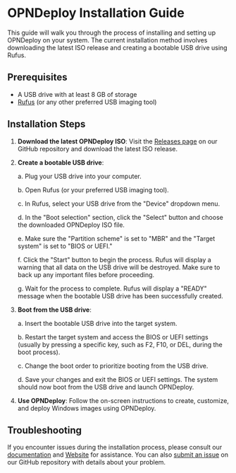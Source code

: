 # OPNDeploy Installation Guide

This guide will walk you through the process of installing and setting up OPNDeploy on your system. The current installation method involves downloading the latest ISO release and creating a bootable USB drive using Rufus.

## Prerequisites

- A USB drive with at least 8 GB of storage
- [Rufus](https://rufus.ie/) (or any other preferred USB imaging tool)

## Installation Steps

1. **Download the latest OPNDeploy ISO**: Visit the [Releases page](https://github.com/LordMordon/OPNDeploy/releases) on our GitHub repository and download the latest ISO release.

2. **Create a bootable USB drive**:

   a. Plug your USB drive into your computer.

   b. Open Rufus (or your preferred USB imaging tool).

   c. In Rufus, select your USB drive from the "Device" dropdown menu.

   d. In the "Boot selection" section, click the "Select" button and choose the downloaded OPNDeploy ISO file.

   e. Make sure the "Partition scheme" is set to "MBR" and the "Target system" is set to "BIOS or UEFI."

   f. Click the "Start" button to begin the process. Rufus will display a warning that all data on the USB drive will be destroyed. Make sure to back up any important files before proceeding.

   g. Wait for the process to complete. Rufus will display a "READY" message when the bootable USB drive has been successfully created.

3. **Boot from the USB drive**:

   a. Insert the bootable USB drive into the target system.

   b. Restart the target system and access the BIOS or UEFI settings (usually by pressing a specific key, such as F2, F10, or DEL, during the boot process).

   c. Change the boot order to prioritize booting from the USB drive.

   d. Save your changes and exit the BIOS or UEFI settings. The system should now boot from the USB drive and launch OPNDeploy.

4. **Use OPNDeploy**: Follow the on-screen instructions to create, customize, and deploy Windows images using OPNDeploy.

## Troubleshooting

If you encounter issues during the installation process, please consult our [documentation](./DOCS.md) and [Website](https://opndeploy.com) for assistance. You can also [submit an issue](https://github.com/LordMordon/OPNDeploy/issues) on our GitHub repository with details about your problem.

